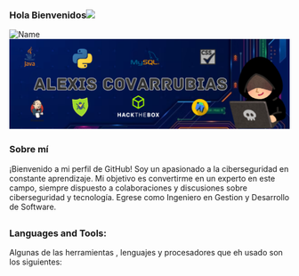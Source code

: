 ### Hola Bienvenidos<img src="https://github.com/rajput2107/rajput2107/blob/master/Assets/Hi.gif" width="29px">
![Name](https://github.com/sharannyobasu/sharannyobasu/blob/master/Hello(1).gif)
![Error](https://github.com/alexislcovarrubias/img/blob/master/banner1.png?raw=true)


### Sobre mí

¡Bienvenido a mi perfil de GitHub! Soy un apasionado a la ciberseguridad en constante aprendizaje. Mi objetivo es convertirme en un experto en este campo, siempre dispuesto a colaboraciones y discusiones sobre ciberseguridad y tecnología. Egrese como Ingeniero en Gestion y Desarrollo de Software.


## <h3 align="left">Languages and Tools:</h3>

Algunas de las herramientas ,  lenguajes y procesadores que eh usado son los siguientes:
